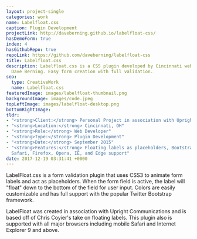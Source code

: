 ```yaml
---
layout: project-single
categories: work
name: Labelfloat.css
caption: Plugin Development
projectLink: http://daveberning.github.io/labelfloat-css/
hasDemoForm: true
index: 4
hasGithubRepo: true
repoLink: https://github.com/daveberning/labelfloat-css
title: Labelfloat.css
description: Labelfloat.css is a CSS plugin developed by Cincinnati web developer,
  Dave Berning. Easy form creation with full validation.
seo:
  type: CreativeWork
  name: Labelfloat.css
featuredImage: images/labelfloat-thumbnail.png
backgroundImage: images/code.jpeg
topLeftImage: images/labelfloat-desktop.png
bottomRightImage: 
tldr:
- "<strong>Client:</strong> Personal Project in association with Upright Communications"
- "<strong>Location:</strong> Cincinnati, OH"
- "<strong>Role:</strong> Web Developer"
- "<strong>Type:</strong> Plugin Development"
- "<strong>Date:</strong> September 2015"
- "<strong>Features:</strong> Floating labels as placeholders, Bootstrap, Chrome,
  Safari, Firefox, Opera, IE, and Edge support"
date: 2017-12-19 03:31:41 +0000
---
```

LabelFloat.css is a form validation plugin that uses CSS3 to animate form labels and act as placeholders. When the form field is active, the label will "float" down to the bottom of the field for user input. Colors are easily customizable and has full support with the popular Twitter Bootstrap framework.

LabelFloat was created in association with Upright Communications and is based off of Chris Coyier's take on floating labels. This plugin also is supported with all major browsers including mobile Safari and Internet Explorer 9 and above.
